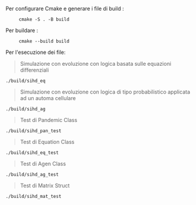 Per configurare Cmake e generare i file di build :

         cmake -S . -B build
Per buildare :

         cmake --build build

Per l'esecuzione dei file:


  >Simulazione con evoluzione con logica basata sulle  equazioni differenziali

    ./build/sihd_eq

  >Simulazione con evoluzione con logica di tipo probabilistico applicata ad un automa cellulare

    ./build/sihd_ag

  >Test di Pandemic Class

    ./build/sihd_pan_test

   >Test di Equation Class

    ./build/sihd_eq_test

   >Test di Agen Class

    ./build/sihd_ag_test

  >Test di Matrix<T> Struct

    ./build/sihd_mat_test

